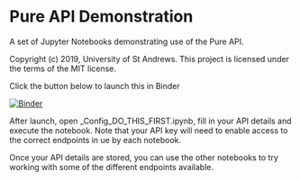 # Pure API Demonstration

A set of Jupyter Notebooks demonstrating use of the Pure API.

Copyright (c) 2019, University of St Andrews. This project is licensed under
the terms of the MIT license.

Click the button below to launch this in Binder

[![Binder](https://mybinder.org/badge_logo.svg)](https://mybinder.org/v2/gh/StAResComp/pure-api-demo/master)

After launch, open \_Config\_DO\_THIS\_FIRST.ipynb, fill in your API details
and execute the notebook. Note that your API key will need to enable access to
the correct endpoints in ue by each notebook.

Once your API details are stored, you can use the other notebooks to try
working with some of the different endpoints available.
